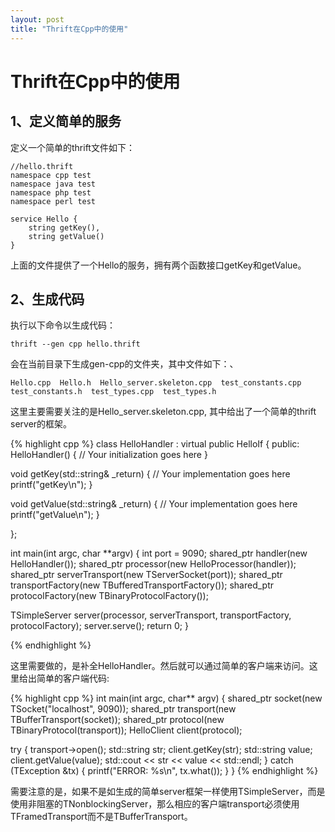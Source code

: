 ```yaml
---
layout: post
title: "Thrift在Cpp中的使用"
---
```


Thrift在Cpp中的使用
===================
1、定义简单的服务
-------------------
定义一个简单的thrift文件如下：

    //hello.thrift
    namespace cpp test
    namespace java test
    namespace php test
    namespace perl test

    service Hello {
        string getKey(),
        string getValue()
    }

上面的文件提供了一个Hello的服务，拥有两个函数接口getKey和getValue。

2、生成代码
---------------------
执行以下命令以生成代码：

    thrift --gen cpp hello.thrift
会在当前目录下生成gen-cpp的文件夹，其中文件如下：、

    Hello.cpp  Hello.h  Hello_server.skeleton.cpp  test_constants.cpp  test_constants.h  test_types.cpp  test_types.h
这里主要需要关注的是Hello_server.skeleton.cpp, 其中给出了一个简单的thrift server的框架。

{% highlight cpp %}
class HelloHandler : virtual public HelloIf {
 public:
  HelloHandler() {
    // Your initialization goes here
  }

  void getKey(std::string& _return) {
    // Your implementation goes here
    printf("getKey\n");
  }

  void getValue(std::string& _return) {
    // Your implementation goes here
    printf("getValue\n");
  }

};

int main(int argc, char **argv) {
  int port = 9090;
  shared_ptr<HelloHandler> handler(new HelloHandler());
  shared_ptr<TProcessor> processor(new HelloProcessor(handler));
  shared_ptr<TServerTransport> serverTransport(new TServerSocket(port));
  shared_ptr<TTransportFactory> transportFactory(new TBufferedTransportFactory());
  shared_ptr<TProtocolFactory> protocolFactory(new TBinaryProtocolFactory());

  TSimpleServer server(processor, serverTransport, transportFactory, protocolFactory);
  server.serve();
  return 0;
}

{% endhighlight %}

这里需要做的，是补全HelloHandler。然后就可以通过简单的客户端来访问。这里给出简单的客户端代码:

{% highlight cpp %}
int main(int argc, char** argv) {
  shared_ptr<TTransport> socket(new TSocket("localhost", 9090));
  shared_ptr<TTransport> transport(new TBufferTransport(socket));
  shared_ptr<TProtocol> protocol(new TBinaryProtocol(transport));
  HelloClient client(protocol);

  try {
    transport->open();
    std::string str;
    client.getKey(str);
    std::string value;
    client.getValue(value);
    std::cout << str << value << std::endl;
  } catch (TException &tx) {
    printf("ERROR: %s\n", tx.what());
  }
}
{% endhighlight %}

需要注意的是，如果不是如生成的简单server框架一样使用TSimpleServer，而是使用非阻塞的TNonblockingServer，那么相应的客户端transport必须使用TFramedTransport而不是TBufferTransport。
